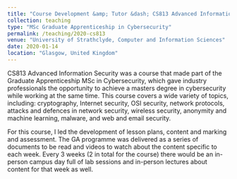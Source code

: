 ```yaml
---
title: "Course Development &amp; Tutor &dash; CS813 Advanced Information Security"
collection: teaching
type: "MSc Graduate Apprenticeship in Cybersecurity"
permalink: /teaching/2020-cs813
venue: "University of Strathclyde, Computer and Information Sciences"
date: 2020-01-14
location: "Glasgow, United Kingdom"
---
```


CS813 Advanced Information Security was a course that made part of the Graduate Apprenticeship MSc in Cybersecurity, which
gave industry professionals the opportunity to achieve a masters degree in cybersecurity while working at the same time.
This course covers a wide variety of topics, including: cryptography, Internet security, OSI security, network protocols,
attacks and defences in network security, wireless security, anonymity and machine learning, malware, and web and email
security.

For this course, I led the development of lesson plans, content and marking and assessment. The GA programme was delivered
as a series of documents to be read and videos to watch about the content specific to each week. Every 3 weeks (2 in
total for the course) there would be an in-person campus day full of lab sessions and in-person lectures about content
for that week as well.